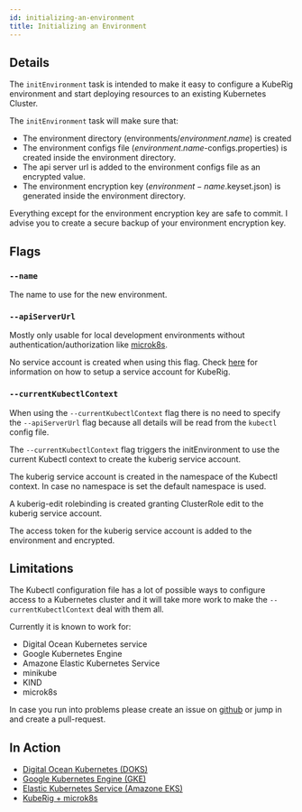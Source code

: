 ```yaml
---
id: initializing-an-environment
title: Initializing an Environment
---
```


## Details
The `initEnvironment` task is intended to make it easy to configure a KubeRig environment and start deploying resources to an existing Kubernetes Cluster.

The `initEnvironment` task will make sure that:
- The environment directory (environments/$environment.name$) is created 
- The environment configs file ($environment.name$-configs.properties) is created inside the environment directory.
- The api server url is added to the environment configs file as an encrypted value.
- The environment encryption key ($environment-name$.keyset.json) is generated inside the environment directory.

Everything except for the environment encryption key are safe to commit.
I advise you to create a secure backup of your environment encryption key.

## Flags
### `--name`
The name to use for the new environment.

### `--apiServerUrl`
Mostly only usable for local development environments without authentication/authorization like [microk8s](https://microk8s.io/).

No service account is created when using this flag. Check [here](service-account-setup.md) for information on how to setup a service account for KubeRig.

### `--currentKubectlContext`
When using the `--currentKubectlContext` flag there is no need to specify the `--apiServerUrl` flag because all details will be read from the `kubectl` config file.

The `--currentKubectlContext` flag triggers the initEnvironment to use the current Kubectl context to create the kuberig service account. 

The kuberig service account is created in the namespace of the Kubectl context. In case no namespace is set the default namespace is used.

A kuberig-edit rolebinding is created granting ClusterRole edit to the kuberig service account.

The access token for the kuberig service account is added to the environment and encrypted.

## Limitations
The Kubectl configuration file has a lot of possible ways to configure access to a Kubernetes cluster and it will take more work to make the `--currentKubectlContext` deal with them all. 

Currently it is known to work for:
- Digital Ocean Kubernetes service
- Google Kubernetes Engine
- Amazone Elastic Kubernetes Service
- minikube
- KIND
- microk8s

In case you run into problems please create an issue on [github](https://github.com/kuberig-io/kuberig/issues) or jump in and create a pull-request.

## In Action
- [Digital Ocean Kubernetes (DOKS)](https://kuberig.io/blog/2019/06/26/kuberig-doks)
- [Google Kubernetes Engine (GKE)](https://kuberig.io/blog/2019/07/04/kuberig-gke)
- [Elastic Kubernetes Service (Amazone EKS)](https://kuberig.io/blog/2019/07/07/kuberig-eks)
- [KubeRig + microk8s](https://kuberig.io/blog/2019/05/25/kuberig-microk8s)

